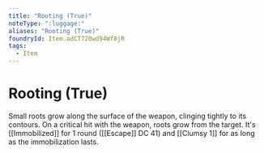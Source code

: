 ```yaml
---
title: "Rooting (True)"
noteType: ":luggage:"
aliases: "Rooting (True)"
foundryId: Item.adCT720wd94Wf8jR
tags:
  - Item
---
```


# Rooting (True)

Small roots grow along the surface of the weapon, clinging tightly to its contours. On a critical hit with the weapon, roots grow from the target. It's [[Immobilized]] for 1 round ([[Escape]] DC 41) and [[Clumsy 1]] for as long as the immobilization lasts.
